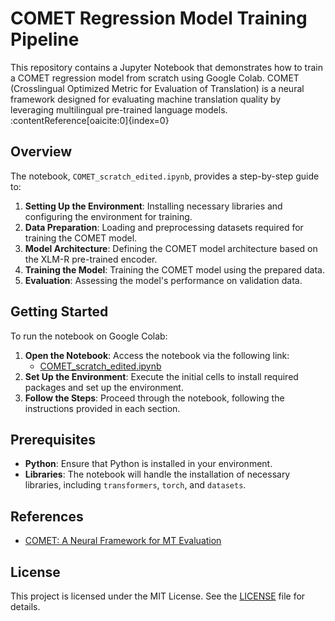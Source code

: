 # COMET Regression Model Training Pipeline

This repository contains a Jupyter Notebook that demonstrates how to train a COMET regression model from scratch using Google Colab. COMET (Crosslingual Optimized Metric for Evaluation of Translation) is a neural framework designed for evaluating machine translation quality by leveraging multilingual pre-trained language models. :contentReference[oaicite:0]{index=0}

## Overview

The notebook, `COMET_scratch_edited.ipynb`, provides a step-by-step guide to:

1. **Setting Up the Environment**: Installing necessary libraries and configuring the environment for training.
2. **Data Preparation**: Loading and preprocessing datasets required for training the COMET model.
3. **Model Architecture**: Defining the COMET model architecture based on the XLM-R pre-trained encoder.
4. **Training the Model**: Training the COMET model using the prepared data.
5. **Evaluation**: Assessing the model's performance on validation data.

## Getting Started

To run the notebook on Google Colab:

1. **Open the Notebook**: Access the notebook via the following link:
   - [COMET_scratch_edited.ipynb](https://github.com/AaryaPakhale/COMET_pipeline/blob/main/COMET_scratch_edited.ipynb)
2. **Set Up the Environment**: Execute the initial cells to install required packages and set up the environment.
3. **Follow the Steps**: Proceed through the notebook, following the instructions provided in each section.

## Prerequisites

- **Python**: Ensure that Python is installed in your environment.
- **Libraries**: The notebook will handle the installation of necessary libraries, including `transformers`, `torch`, and `datasets`.

## References

- [COMET: A Neural Framework for MT Evaluation](https://arxiv.org/abs/2009.09025)

## License

This project is licensed under the MIT License. See the [LICENSE](https://github.com/AaryaPakhale/COMET_pipeline/blob/main/LICENSE) file for details.

